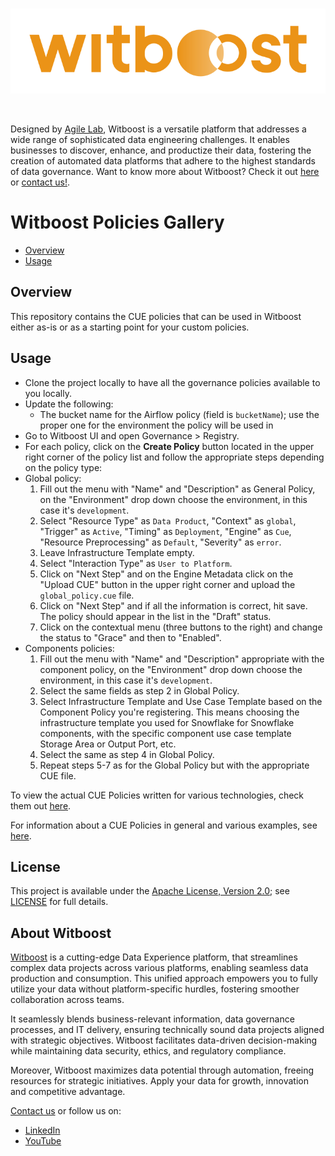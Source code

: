 <br/>
<p align="center">
    <a href="https://www.witboost.com">
        <img src="images/witboost_logo.svg" alt="witboost" width=600 >
    </a>
</p>
<br/>

Designed by [Agile Lab](https://www.agilelab.it/), Witboost is a versatile platform that addresses a wide range of sophisticated data engineering challenges. It enables businesses to discover, enhance, and productize their data, fostering the creation of automated data platforms that adhere to the highest standards of data governance. Want to know more about Witboost? Check it out [here](https://www.witboost.com) or [contact us!](https://witboost.com/contact-us).

# Witboost Policies Gallery

- [Overview](#overview)
- [Usage](#usage)


## Overview

This repository contains the CUE policies that can be used in Witboost either as-is or as a starting point for your custom policies.

## Usage

-  Clone the project locally to have all the governance policies available to you locally.
-  Update the following:
    - The bucket name for the Airflow policy (field is `bucketName`); use the proper one for the environment the policy will be used in
-  Go to Witboost UI and open Governance > Registry.
-  For each policy, click on the **Create Policy** button located in the upper right corner of the policy list and follow the appropriate steps depending on the policy type:
- Global policy:
  1. Fill out the menu with "Name" and "Description" as General Policy, on the "Environment" drop down choose the environment, in this case it's `development`.
  2. Select "Resource Type" as `Data Product`, "Context" as `global`, "Trigger" as `Active`, "Timing" as `Deployment`, "Engine" as `Cue`, "Resource Preprocessing" as `Default`, "Severity" as `error`.
  3. Leave Infrastructure Template empty.
  4. Select "Interaction Type" as `User to Platform`.
  5. Click on "Next Step" and on the Engine Metadata click on the "Upload CUE" button in the upper right corner and upload the `global_policy.cue` file.
  6. Click on "Next Step" and if all the information is correct, hit save. The policy should appear in the list in the "Draft" status.
  7. Click on the contextual menu (three buttons to the right) and change the status to "Grace" and then to "Enabled".
- Components policies:
  1. Fill out the menu with "Name" and "Description" appropriate with the component policy, on the "Environment" drop down choose the environment, in this case it's `development`.
  2. Select the same fields as step 2 in Global Policy.
  3. Select Infrastructure Template and Use Case Template based on the Component Policy you're registering. This means choosing the infrastructure template you used for Snowflake for Snowflake components, with the specific component use case template Storage Area or Output Port, etc.
  4. Select the same as step 4 in Global Policy.
  5. Repeat steps 5-7 as for the Global Policy but with the appropriate CUE file.


To view the actual CUE Policies written for various technologies, check them out [here](./actual_policies).

For information about a CUE Policies in general and various examples, see [here](./examples).

## License

This project is available under the [Apache License, Version 2.0](https://opensource.org/licenses/Apache-2.0); see [LICENSE](LICENSE) for full details.

## About Witboost

[Witboost](https://witboost.com/) is a cutting-edge Data Experience platform, that streamlines complex data projects across various platforms, enabling seamless data production and consumption. This unified approach empowers you to fully utilize your data without platform-specific hurdles, fostering smoother collaboration across teams.

It seamlessly blends business-relevant information, data governance processes, and IT delivery, ensuring technically sound data projects aligned with strategic objectives. Witboost facilitates data-driven decision-making while maintaining data security, ethics, and regulatory compliance.

Moreover, Witboost maximizes data potential through automation, freeing resources for strategic initiatives. Apply your data for growth, innovation and competitive advantage.

[Contact us](https://witboost.com/contact-us) or follow us on:

- [LinkedIn](https://www.linkedin.com/showcase/witboost/)
- [YouTube](https://www.youtube.com/@witboost-platform)
